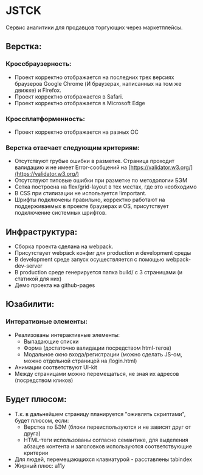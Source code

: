 # JSTCK
Сервис аналитики для продавцов торгующих через маркетплейсы.

## Верстка:

### Кроссбраузерность:

- Проект корректно отображается на последних трех версиях браузеров Google Chrome (И браузерах, написанных на том же движке) и Firefox.
- Проект корректно отображается в Safari.
- Проект корректно отображается в Microsoft Edge

### Кроссплатформенность:

- Проект корректно отображается на разных OC

### Верстка отвечает следующим критериям:

- Отсутствуют грубые ошибки в разметке. Страница проходит валидацию и не имеет Error-сообщений на [https://validator.w3.org/](https://validator.w3.org/)
- Отсутствуют типовые ошибки при разметке по методологии БЭМ
- Сетка построена на flex/grid-layout в тех местах, где это необходимо
- В CSS при стилизации не используется !important.
- Шрифты подключены правильно, корректно работают на поддерживаемых в проекте браузерах и OS, присутствует подключение системных шрифтов.

## Инфраструктура:

- Сборка проекта сделана на webpack.
- Присутствует webpack конфиг для production и development среды
- В development среде запуск осуществляется с помощью webpack-dev-server
- В production среде генерируется папка build/ с 3 страницами (и статикой для них)
- Демо проекта на github-pages

## Юзабилити:
### Интеративные элементы:

- Реализованы интерактивные элементы:
    - Выпадающие списки
    - Форма (достаточно валидации посредством html-тегов)
    - Модальное окно входа/регистрации (можно сделать JS-ом, можно отдельной страницей на /login.html)
- Анимации соответствуют UI-kit
- Между страницами можно перемещаться, не зная их адресов (посредством кликов)

## Будет плюсом:

- Т.к. в дальнейшем страницу планируется "оживлять скриптами", будет плюсом, если:
    - Верстка по БЭМ (блоки переиспользуются и не зависят друг от друга)
    - HTML-теги использованы согласно семантике, для выделения абзацев контента и заголовков используются соответствующие критерии
- Для людей, перемещающихся клавиатурой - расставлены tabindex
- Жирный плюс: a11y
